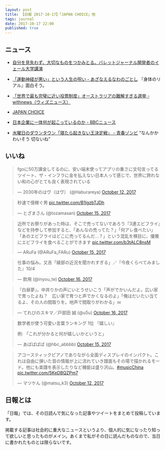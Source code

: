 ```yaml
---
layout: post
title: 【日報 2017-10-17】「JAPAN CHOICE」他
tags: journal
date: 2017-10-17 22:00
published: true
---
```



## ニュース

- [自分を見失わず、大切なものをつかみとる。バレットジャーナル開発者のイェール大学講演](http://mandarinnote.com/archives/20146)


- [「運動神経が悪い」という人生の呪い - あざなえるなわのごとし](http://azanaerunawano5to4.hatenablog.com/entry/2017/10/11/210650)
『身体のリアル』面白そう。

- [「世界で最も完璧に近い投票制度」オーストラリアの難解すぎる選挙 - withnews（ウィズニュース）](https://withnews.jp/article/f0171016001qq000000000000000W03510101qq000016047A)


- [JAPAN CHOICE](http://japanchoice.jp/)


- [日本企業に一体何が起こっているのか - BBCニュース](http://www.bbc.com/japanese/features-and-analysis-41647546)


- [水曜日のダウンタウン「寝たら起きない王決定戦」 - 青春ゾンビ](http://hiko1985.hatenablog.com/entry/2017/10/16/135603)
“なんかかわいそう 切ないね”


## いいね

 
<blockquote class="twitter-tweet"><p lang="ja" dir="ltr">fgoに50万課金してるのに、安い端末使ってアプリの重さに文句言ってるツイート、ザ・インフラに金を払えない日本人って感じで、世界に誇れない和の心がとても良く表現されている</p>&mdash; 2030年のはヴ（はヴ） (@Haburareya) <a href="https://twitter.com/Haburareya/status/918436476689330176?ref_src=twsrc%5Etfw">October 12, 2017</a></blockquote>
<script async src="//platform.twitter.com/widgets.js" charset="utf-8"></script>


<blockquote class="twitter-tweet"><p lang="ja" dir="ltr">秒速で億稼ぐ男 <a href="https://t.co/B1lgzbTJDh">pic.twitter.com/B1lgzbTJDh</a></p>&mdash; とざまさん (@tozamasan) <a href="https://twitter.com/tozamasan/status/919498322624184321?ref_src=twsrc%5Etfw">October 15, 2017</a></blockquote>
<script async src="//platform.twitter.com/widgets.js" charset="utf-8"></script>


<blockquote class="twitter-tweet"><p lang="ja" dir="ltr">近所でお祭りがあった時は、そこで売ってないであろう『3連エビフライ』などを持参して参加すると、「あんなの売ってた？」「何アレ食べたい」「あのエビフライはどこに売ってるんだ…？」という混乱を横目に、優雅にエビフライを食べることができます <a href="https://t.co/b3tALC8nsM">pic.twitter.com/b3tALC8nsM</a></p>&mdash; ARuFa (@ARuFa_FARu) <a href="https://twitter.com/ARuFa_FARu/status/919533777608519680?ref_src=twsrc%5Etfw">October 15, 2017</a></blockquote>
<script async src="//platform.twitter.com/widgets.js" charset="utf-8"></script>


<blockquote class="twitter-tweet"><p lang="ja" dir="ltr">仕事の悩み。又吉「綾部の近況を聞かれすぎる」／『今夜くらべてみました』10/4</p>&mdash; 飲用 (@inyou_te) <a href="https://twitter.com/inyou_te/status/919925114233167872?ref_src=twsrc%5Etfw">October 16, 2017</a></blockquote>
<script async src="//platform.twitter.com/widgets.js" charset="utf-8"></script>


<blockquote class="twitter-tweet"><p lang="ja" dir="ltr">『白昼夢』。中井りかの声にいとうせいこう「声がでかいんだよ。広い家で育ったよね？　広い家で育つと声でかくなるのよ」「俺はだいたい当てるよ、その人の間取りを。地声で間取りがわかる」ｗ</p>&mdash; てれびのスキマ／戸部田 誠 (@u5u) <a href="https://twitter.com/u5u/status/919943070598041603?ref_src=twsrc%5Etfw">October 16, 2017</a></blockquote>
<script async src="//platform.twitter.com/widgets.js" charset="utf-8"></script>


<blockquote class="twitter-tweet"><p lang="ja" dir="ltr">数学者が使う可愛い言葉ランキング
1位 『嬉しい』

例:
「これが分かると何が嬉しいかというと」</p>&mdash; あばばばば (@hbc_abbbb) <a href="https://twitter.com/hbc_abbbb/status/919460454883237890?ref_src=twsrc%5Etfw">October 15, 2017</a></blockquote>
<script async src="//platform.twitter.com/widgets.js" charset="utf-8"></script>


<blockquote class="twitter-tweet"><p lang="ja" dir="ltr">アコースティックピアノでありながら全面ディスプレイのインパクト。これは自由に弾いた音の情報が上に流れていき譜面もその場で描かれるモード。他にも楽譜を表示したりなど機能は盛り沢山。<a href="https://twitter.com/hashtag/musicChina?src=hash&amp;ref_src=twsrc%5Etfw">#musicChina</a> <a href="https://t.co/5KeDBQZPm7">pic.twitter.com/5KeDBQZPm7</a></p>&mdash; マツケん (@matsu_k3) <a href="https://twitter.com/matsu_k3/status/918441399116120066?ref_src=twsrc%5Etfw">October 12, 2017</a></blockquote>
<script async src="//platform.twitter.com/widgets.js" charset="utf-8"></script>


## 日報とは

「日報」では、その日読んで気になった記事やツイートをまとめて投稿しています。

掲載する記事は社会的に重大なニュースというより、個人的に気になったり知って欲しいと思ったものがメイン。あくまで私がその日に読んだものなので、当日に書かれたものとは限らないです。